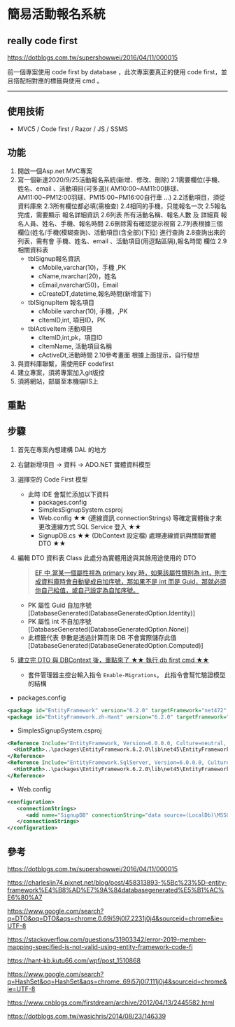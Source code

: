 
# 簡易活動報名系統

## really code first

<https://dotblogs.com.tw/supershowwei/2016/04/11/000015>

前一個專案使用 code first by database ，此次專案要真正的使用 code first，並且搭配相對應的標籤與使用 cmd 。

---

## 使用技術

* MVC5 / Code first / Razor / JS / SSMS

## 功能

1. 開啟一個Asp.net MVC專案
2. 寫一個新達2020/9/25活動報名系統(新增、修改、刪除)
  2.1需要欄位(手機、姓名、email 、活動項目(可多選)( AM10:00~AM11:00排球、AM11:00~PM12:00羽球、PM15:00~PM16:00自行車 …)
  2.2活動項目，須從資料庫來
  2.3所有欄位都必填(需檢查)
  2.4相同的手機，只能報名一次
  2.5報名完成，需要顯示 報名詳細資訊
  2.6列表 所有活動名稱、報名人數 及 詳細頁 報名人員、姓名、手機、報名時間
  2.6刪除需有確認提示視窗
  2.7列表根據三個欄位(姓名/手機(模糊查詢)、活動項目(含全部)(下拉) 進行查詢
  2.8查詢出來的列表，需有會 手機、姓名、email 、活動項目(用逗點區隔),報名時間  欄位
  2.9相關資料表
    * tblSignup報名資訊
      * cMobile,varchar(10)，手機 ,PK
      * cName,nvarchar(20)，姓名
      * cEmail,nvarchar(50)，Email
      * cCreateDT,datetime,報名時間(新增當下)
    * tblSignupItem 報名項目
      * cMobile varchar(10), 手機，,PK
      * cItemID,int, 項目ID，PK
    * tblActiveItem 活動項目
      * cItemID,int,pk，項目ID
      * cItemName, 活動項目名稱
      * cActiveDt,活動時間
  2.10參考畫面 根據上面提示，自行發想
3. 與資料庫聯繫，需使用EF codefirst
4. 建立專案，須將專案加入git版控
5. 須將網站，部屬至本機端IIS上

## 重點

## 步驟

1. 首先在專案內想建構 DAL 的地方
2. 右鍵新增項目 -> 資料 -> ADO.NET 實體資料模型
3. 選擇空的 Code First 模型
   * 此時 IDE 會幫忙添加以下資料
     * packages.config
     * SimplesSignupSystem.csproj
     * Web.config ★★ (連線資訊 connectionStrings) 等確定實體後才來更改連線方式 SQL Service 登入 ★★
     * SignupDB.cs ★★ (DbContext 設定檔) 處理連線資訊與關聯實體 DTO ★★
4. 編輯 DTO 資料表 Class 此處分為實體用途與其餘用途使用的 DTO

   > [EF 中,當某一個屬性視為 primary key 時，如果該屬性類別為 int，則生成資料庫時會自動變成自加序號，那如果不是 int 而是 Guid，那就必須你自己給值，或自己設定為自加序號。](https://charleslin74.pixnet.net/blog/post/458313893-%5Bc%23%5D-entity-framework%E4%B8%AD%E7%9A%84databasegenerated%E5%B1%AC%E6%80%A7)
   * PK 屬性 Guid 自加序號 [DatabaseGenerated(DatabaseGeneratedOption.Identity)]
   * PK 屬性 int 不自加序號 [DatabaseGenerated(DatabaseGeneratedOption.None)]
   * 此標籤代表 參數是透過計算而來 DB 不會實際儲存此值 [DatabaseGenerated(DatabaseGeneratedOption.Computed)]

5. [建立完 DTO 與 DBContext 後，重點來了 ★★ 執行 db first cmd ★★](https://dotblogs.com.tw/supershowwei/2016/04/11/000015)
   * 套件管理器主控台輸入指令 `Enable-Migrations`。 此指令會幫忙驗證模型的結構


* packages.config

```XML
<package id="EntityFramework" version="6.2.0" targetFramework="net472" />
<package id="EntityFramework.zh-Hant" version="6.2.0" targetFramework="net472" />
```

* SimplesSignupSystem.csproj

```XML
<Reference Include="EntityFramework, Version=6.0.0.0, Culture=neutral, PublicKeyToken=b77a5c561934e089, processorArchitecture=MSIL">
  <HintPath>..\packages\EntityFramework.6.2.0\lib\net45\EntityFramework.dll</HintPath>
</Reference>
<Reference Include="EntityFramework.SqlServer, Version=6.0.0.0, Culture=neutral, PublicKeyToken=b77a5c561934e089, processorArchitecture=MSIL">
  <HintPath>..\packages\EntityFramework.6.2.0\lib\net45\EntityFramework.SqlServer.dll</HintPath>
</Reference>
```

* Web.config

```XML
<configuration>
   <connectionStrings>
      <add name="SignupDB" connectionString="data source=(LocalDb)\MSSQLLocalDB;initial catalog=SimpleSignupSystem.DAL.SignupDB;integrated security=True;MultipleActiveResultSets=True;App=EntityFramework" providerName="System.Data.SqlClient" />
   </connectionStrings>
</configuration>
```

## 參考

<https://dotblogs.com.tw/supershowwei/2016/04/11/000015>

<https://charleslin74.pixnet.net/blog/post/458313893-%5Bc%23%5D-entity-framework%E4%B8%AD%E7%9A%84databasegenerated%E5%B1%AC%E6%80%A7>

<https://www.google.com/search?q=DTO&oq=DTO&aqs=chrome.0.69i59j0l7.2231j0j4&sourceid=chrome&ie=UTF-8>

<https://stackoverflow.com/questions/31903342/error-2019-member-mapping-specified-is-not-valid-using-entity-framework-code-fi>

<https://hant-kb.kutu66.com/wpf/post_1510868>

<https://www.google.com/search?q=HashSet&oq=HashSet&aqs=chrome..69i57j0l7.111j0j4&sourceid=chrome&ie=UTF-8>

<https://www.cnblogs.com/firstdream/archive/2012/04/13/2445582.html>

<https://dotblogs.com.tw/wasichris/2014/08/23/146339>

